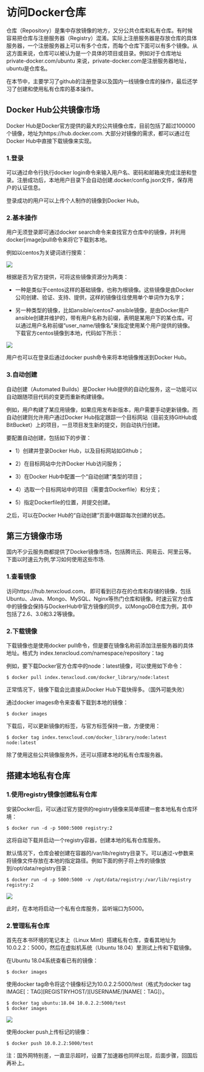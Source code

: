
# 访问Docker仓库

仓库（Repository）是集中存放镜像的地方，又分公共仓库和私有仓库。有时候容易把仓库与注册服务器（Registry）混淆。实际上注册服务器是存放仓库的具体服务器，一个注册服务器上可以有多个仓库，而每个仓库下面可以有多个镜像。从这方面来说，仓库可以被认为是一个具体的项目或目录。例如对于仓库地址 private-docker.com/ubuntu 来说，private-docker.com是注册服务器地址，ubuntu是仓库名。


在本节中，主要学习了github的注册登录以及国内一线镜像仓库的操作，最后还学习了创建和使用私有仓库的基本操作。


## Docker Hub公共镜像市场
Docker Hub是Docker官方提供的最大的公共镜像仓库，目前包括了超过100000个镜像，地址为https://hub.docker.com. 大部分对镜像的需求，都可以通过在Docker Hub中直接下载镜像来实现。

### 1.登录
可以通过命令行执行docker login命令来输入用户名、密码和邮箱来完成注册和登录。注册成功后，本地用户目录下会自动创建.docker/config.json文件，保存用户的认证信息。

登录成功的用户可以上传个人制作的镜像到Docker Hub。


### 2.基本操作
用户无须登录即可通过docker search命令来查找官方仓库中的镜像，并利用docker[image]pull命令来将它下载到本地。

例如以centos为关键词进行搜索：

![](https://github.com/fengchuang0620/Docker/blob/master/docker/docker_picture/search_images.PNG)

根据是否为官方提供，可将这些镜像资源分为两类：

* 一种是类似于centos这样的基础镜像，也称为根镜像。这些镜像是由Docker公司创建、验证、支持、提供，这样的镜像往往使用单个单词作为名字；

* 另一种类型的镜像，比如ansible/centos7-ansible镜像，是由Docker用户ansible创建并维护的，带有用户名称为前缀，表明是某用户下的某仓库。可以通过用户名称前缀“user_name/镜像名”来指定使用某个用户提供的镜像。下载官方centos镜像到本地，代码如下所示：

![](https://github.com/fengchuang0620/Docker/blob/master/docker/docker_picture/pull_images.PNG)

用户也可以在登录后通过docker push命令来将本地镜像推送到Docker Hub。

### 3.自动创建

自动创建（Automated Builds）是Docker Hub提供的自动化服务，这一功能可以自动跟随项目代码的变更而重新构建镜像。

例如，用户构建了某应用镜像，如果应用发布新版本，用户需要手动更新镜像。而自动创建则允许用户通过Docker Hub指定跟踪一个目标网站（目前支持GitHub或BitBucket）上的项目，一旦项目发生新的提交，则自动执行创建。

要配置自动创建，包括如下的步骤：

* 1）创建并登录Docker Hub，以及目标网站如Github；

* 2）在目标网站中允许Docker Hub访问服务；

* 3）在Docker Hub中配置一个“自动创建”类型的项目；

* 4）选取一个目标网站中的项目（需要含Dockerfile）和分支；
	
* 5）指定Dockerfile的位置，并提交创建。

之后，可以在Docker Hub的“自动创建”页面中跟踪每次创建的状态。


## 第三方镜像市场
国内不少云服务商都提供了Docker镜像市场，包括腾讯云、网易云、阿里云等。下面以时速云为例,学习如何使用这些市场.

### 1.查看镜像
访问https://hub.tenxcloud.com， 即可看到已存在的仓库和存储的镜像，包括Ubuntu、Java、Mongo、MySQL、Nginx等热门仓库和镜像。时速云官方仓库中的镜像会保持与DockerHub中官方镜像的同步。以MongoDB仓库为例，其中包括了2.6、3.0和3.2等镜像。
	
###	2.下载镜像
下载镜像也是使用docker pull命令，但是要在镜像名称前添加注册服务器的具体地址。格式为 index.tenxcloud.com/namespace/repository：tag

例如，要下载Docker官方仓库中的node：latest镜像，可以使用如下命令：

```	 
$ docker pull index.tenxcloud.com/docker_library/node:latest 
```

正常情况下，镜像下载会比直接从Docker Hub下载快得多。（国外可能失败）

通过docker images命令来查看下载到本地的镜像：

```	 
$ docker images 
```

下载后，可以更新镜像的标签，与官方标签保持一致，方便使用：

```
$ docker tag index.tenxcloud.com/docker_library/node:latest node:latest 
```	

除了使用这些公共镜像服务外，还可以搭建本地的私有仓库服务器。


## 搭建本地私有仓库

### 1.使用registry镜像创建私有仓库

安装Docker后，可以通过官方提供的registry镜像来简单搭建一套本地私有仓库环境：

```	 
$ docker run -d -p 5000:5000 registry:2
```

这将自动下载并启动一个registry容器，创建本地的私有仓库服务。

默认情况下，仓库会被创建在容器的/var/lib/registry目录下。可以通过-v参数来将镜像文件存放在本地的指定路径。例如下面的例子将上传的镜像放到/opt/data/registry目录：

```	 
$ docker run -d -p 5000:5000 -v /opt/data/registry:/var/lib/registry registry:2 
```


![](https://github.com/fengchuang0620/Docker/blob/master/docker/docker_picture/registry.PNG)

此时，在本地将启动一个私有仓库服务，监听端口为5000。
	
### 2.管理私有仓库
	
首先在本书环境的笔记本上（Linux Mint）搭建私有仓库，查看其地址为10.0.2.2：5000，然后在虚拟机系统（Ubuntu 18.04）里测试上传和下载镜像。

在Ubuntu 18.04系统查看已有的镜像：

```
$ docker images
```

使用docker tag命令将这个镜像标记为10.0.2.2:5000/test（格式为docker tag IMAGE[：TAG][REGISTRYHOST/][USERNAME/]NAME[：TAG]）。
	 
```	
$ docker tag ubuntu:18.04 10.0.2.2:5000/test 
$ docker images 
``` 

![](https://github.com/fengchuang0620/Docker/blob/master/docker/docker_picture/tag_image.PNG)
	 
使用docker push上传标记的镜像：

```	 
$ docker push 10.0.2.2:5000/test 
```

注：国外网特别差，一直显示超时，设置了加速器也同样出现，后面步骤，回国后再补上。


